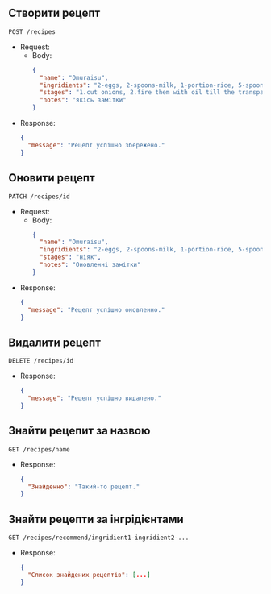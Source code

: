 ## Створити рецепт

`POST /recipes`

* Request:
  * Body:
    ```json
    {
      "name": "Omuraisu",
      "ingridients": "2-eggs, 2-spoons-milk, 1-portion-rice, 5-spoons-ketchup, 2-spoons-soy_sauce, 1-onion, 1-spoon-oil, 1-kg-chicken",
      "stages": "1.cut onions, 2.fire them with oil till the transparency...etc",
      "notes": "якісь замітки"
    }
    ```
* Response:
  ```json
  {
    "message": "Рецепт успішно збережено."
  }
  ```

## Оновити рецепт

`PATCH /recipes/id`

* Request:
  * Body:
    ```json
    {
      "name": "Omuraisu",
      "ingridients": "2-eggs, 2-spoons-milk, 1-portion-rice, 5-spoons-ketchup",
      "stages": "ніяк",
      "notes": "Оновленні замітки"
    }
    ```
* Response:
  ```json
  {
    "message": "Рецепт успішно оновленно."
  }
  ```

## Видалити рецепт

  `DELETE /recipes/id`

  * Response:
    ```json
    {
      "message": "Рецепт успішно видалено."
    }
    ```

## Знайти рецепит за назвою

`GET /recipes/name`

* Response:
  ```json
  {
    "Знайденно": "Такий-то рецепт."
  }
  ```

## Знайти рецепти за інгрідієнтами

`GET /recipes/recommend/ingridient1-ingridient2-...`

* Response:
  ```json
  {
    "Список знайдених рецептів": [...]
  }
  ```
